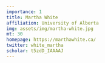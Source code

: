 ```yaml
---
importance: 1
title: Martha White
affiliation: University of Alberta
img: assets/img/martha-white.jpg
mt: 30
homepage: https://marthawhite.ca/
twitter: white_martha
scholar: t5zdD_IAAAAJ
---
```

